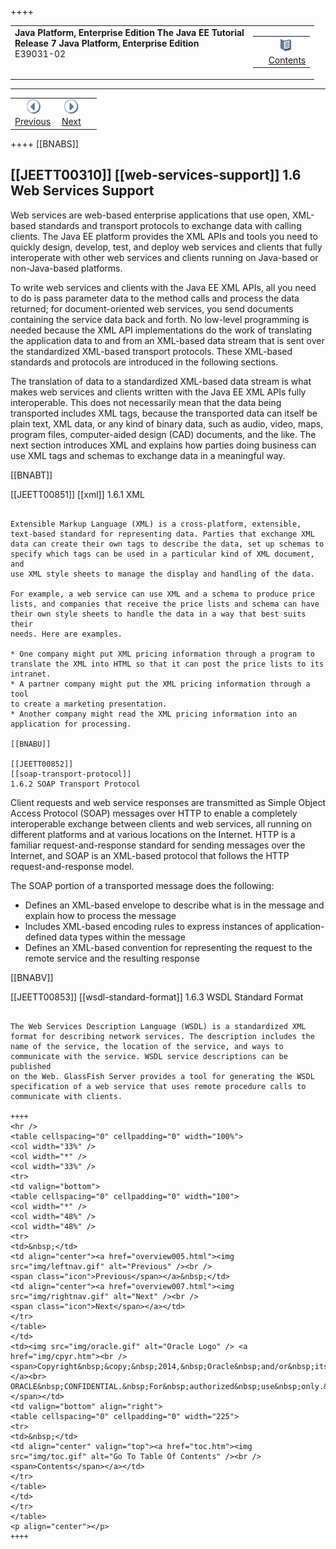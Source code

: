 ++++
<table cellspacing="0" cellpadding="0" width="100%">
<tr>
<td align="left" valign="top"><b>Java Platform, Enterprise Edition The Java EE Tutorial</b><br />
<b>Release 7 Java Platform, Enterprise Edition</b><br />
E39031-02</td>
<td valign="bottom" align="right">
<table cellspacing="0" cellpadding="0" width="225">
<tr>
<td>&nbsp;</td>
<td align="center" valign="top"><a href="toc.htm"><img src="img/toc.gif" alt="Go To Table Of Contents" /><br />
<span class="icon">Contents</span></a></td>
</tr>
</table>
</td>
</tr>
</table>
<hr />
<table cellspacing="0" cellpadding="0" width="100">
<tr>
<td align="center"><a href="overview005.html"><img src="img/leftnav.gif" alt="Previous" /><br />
<span class="icon">Previous</span></a>&nbsp;</td>
<td align="center"><a href="overview007.html"><img src="img/rightnav.gif" alt="Next" /><br />
<span class="icon">Next</span></a></td>
<td>&nbsp;</td>
</tr>
</table>
++++
[[BNABS]]

[[JEETT00310]]
[[web-services-support]]
1.6 Web Services Support
------------------------

Web services are web-based enterprise applications that use open,
XML-based standards and transport protocols to exchange data with
calling clients. The Java EE platform provides the XML APIs and tools
you need to quickly design, develop, test, and deploy web services and
clients that fully interoperate with other web services and clients
running on Java-based or non-Java-based platforms.

To write web services and clients with the Java EE XML APIs, all you
need to do is pass parameter data to the method calls and process the
data returned; for document-oriented web services, you send documents
containing the service data back and forth. No low-level programming is
needed because the XML API implementations do the work of translating
the application data to and from an XML-based data stream that is sent
over the standardized XML-based transport protocols. These XML-based
standards and protocols are introduced in the following sections.

The translation of data to a standardized XML-based data stream is what
makes web services and clients written with the Java EE XML APIs fully
interoperable. This does not necessarily mean that the data being
transported includes XML tags, because the transported data can itself
be plain text, XML data, or any kind of binary data, such as audio,
video, maps, program files, computer-aided design (CAD) documents, and
the like. The next section introduces XML and explains how parties doing
business can use XML tags and schemas to exchange data in a meaningful
way.

[[BNABT]]

[[JEETT00851]]
[[xml]]
1.6.1 XML
~~~~~~~~~

Extensible Markup Language (XML) is a cross-platform, extensible,
text-based standard for representing data. Parties that exchange XML
data can create their own tags to describe the data, set up schemas to
specify which tags can be used in a particular kind of XML document, and
use XML style sheets to manage the display and handling of the data.

For example, a web service can use XML and a schema to produce price
lists, and companies that receive the price lists and schema can have
their own style sheets to handle the data in a way that best suits their
needs. Here are examples.

* One company might put XML pricing information through a program to
translate the XML into HTML so that it can post the price lists to its
intranet.
* A partner company might put the XML pricing information through a tool
to create a marketing presentation.
* Another company might read the XML pricing information into an
application for processing.

[[BNABU]]

[[JEETT00852]]
[[soap-transport-protocol]]
1.6.2 SOAP Transport Protocol
~~~~~~~~~~~~~~~~~~~~~~~~~~~~~

Client requests and web service responses are transmitted as Simple
Object Access Protocol (SOAP) messages over HTTP to enable a completely
interoperable exchange between clients and web services, all running on
different platforms and at various locations on the Internet. HTTP is a
familiar request-and-response standard for sending messages over the
Internet, and SOAP is an XML-based protocol that follows the HTTP
request-and-response model.

The SOAP portion of a transported message does the following:

* Defines an XML-based envelope to describe what is in the message and
explain how to process the message
* Includes XML-based encoding rules to express instances of
application-defined data types within the message
* Defines an XML-based convention for representing the request to the
remote service and the resulting response

[[BNABV]]

[[JEETT00853]]
[[wsdl-standard-format]]
1.6.3 WSDL Standard Format
~~~~~~~~~~~~~~~~~~~~~~~~~~

The Web Services Description Language (WSDL) is a standardized XML
format for describing network services. The description includes the
name of the service, the location of the service, and ways to
communicate with the service. WSDL service descriptions can be published
on the Web. GlassFish Server provides a tool for generating the WSDL
specification of a web service that uses remote procedure calls to
communicate with clients.

++++
<hr />
<table cellspacing="0" cellpadding="0" width="100%">
<col width="33%" />
<col width="*" />
<col width="33%" />
<tr>
<td valign="bottom">
<table cellspacing="0" cellpadding="0" width="100">
<col width="*" />
<col width="48%" />
<col width="48%" />
<tr>
<td>&nbsp;</td>
<td align="center"><a href="overview005.html"><img src="img/leftnav.gif" alt="Previous" /><br />
<span class="icon">Previous</span></a>&nbsp;</td>
<td align="center"><a href="overview007.html"><img src="img/rightnav.gif" alt="Next" /><br />
<span class="icon">Next</span></a></td>
</tr>
</table>
</td>
<td><img src="img/oracle.gif" alt="Oracle Logo" /> <a href="img/cpyr.htm"><br />
<span>Copyright&nbsp;&copy;&nbsp;2014,&nbsp;Oracle&nbsp;and/or&nbsp;its&nbsp;affiliates.&nbsp;All&nbsp;rights&nbsp;reserved.</a><br>
ORACLE&nbsp;CONFIDENTIAL.&nbsp;For&nbsp;authorized&nbsp;use&nbsp;only.&nbsp;Do&nbsp;not&nbsp;distribute&nbsp;to&nbsp;third&nbsp;parties.</span></td>
<td valign="bottom" align="right">
<table cellspacing="0" cellpadding="0" width="225">
<tr>
<td>&nbsp;</td>
<td align="center" valign="top"><a href="toc.htm"><img src="img/toc.gif" alt="Go To Table Of Contents" /><br />
<span>Contents</span></a></td>
</tr>
</table>
</td>
</tr>
</table>
<p align="center"></p>
++++